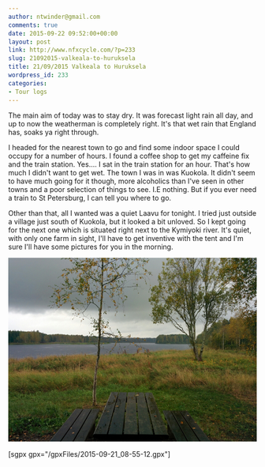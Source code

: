 ```yaml
---
author: ntwinder@gmail.com
comments: true
date: 2015-09-22 09:52:00+00:00
layout: post
link: http://www.nfxcycle.com/?p=233
slug: 21092015-valkeala-to-huruksela
title: 21/09/2015 Valkeala to Huruksela
wordpress_id: 233
categories:
- Tour logs
---
```


The main aim of today was to stay dry. It was forecast light rain all day, and up to now the weatherman is completely right. It's that wet rain that England has, soaks ya right through. 

I headed for the nearest town to go and find some indoor space I could occupy for a number of hours. I found a coffee shop to get my caffeine fix and the train station. Yes.... I sat in the train station for an hour. That's how much I didn't want to get wet. The town I was in was Kuokola. It didn't seem to have much going for it though, more alcoholics than I've seen in other towns and a poor selection of things to see. I.E nothing. But if you ever need a train to St Petersburg, I can tell you where to go. 

Other than that, all I wanted was a quiet Laavu for tonight. I tried just outside a village just south of Kuokola, but it looked a bit unloved. So I kept going for the next one which is situated right next to the Kymiyoki river. It's quiet, with only one farm in sight, I'll have to get inventive with the tent and I'm sure I'll have some pictures for you in the morning. 

[![image](/assets/images/1059.jpg)](/assets/images/1059.jpg)



[sgpx gpx="/gpxFiles/2015-09-21_08-55-12.gpx"]

